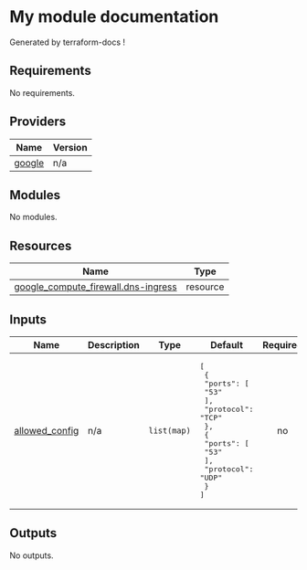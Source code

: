 # My module documentation

Generated by terraform-docs !

<!-- BEGIN_TF_DOCS -->
## Requirements

No requirements.

## Providers

| Name | Version |
|------|---------|
| <a name="provider_google"></a> [google](#provider\_google) | n/a |

## Modules

No modules.

## Resources

| Name | Type |
|------|------|
| [google_compute_firewall.dns-ingress](https://registry.terraform.io/providers/hashicorp/google/latest/docs/resources/compute_firewall) | resource |

## Inputs

| Name | Description | Type | Default | Required |
|------|-------------|------|---------|:--------:|
| <a name="input_allowed_config"></a> [allowed\_config](#input\_allowed\_config) | n/a | `list(map)` | <pre>[<br>  {<br>    "ports": [<br>      "53"<br>    ],<br>    "protocol": "TCP"<br>  },<br>  {<br>    "ports": [<br>      "53"<br>    ],<br>    "protocol": "UDP"<br>  }<br>]</pre> | no |

## Outputs

No outputs.
<!-- END_TF_DOCS -->
